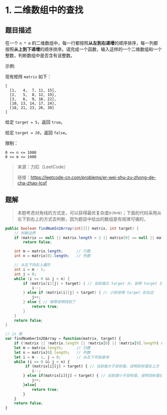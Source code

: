 # 1. 二维数组中的查找

## 题目描述

在一个 `n * m` 的二维数组中，每一行都按照**从左到右递增**的顺序排序，每一列都按照**从上到下递增**的顺序排序。请完成一个函数，输入这样的一个二维数组和一个整数，判断数组中是否含有该整数。

示例:

现有矩阵 `matrix` 如下：

```
[
  [1,   4,  7, 11, 15],
  [2,   5,  8, 12, 19],
  [3,   6,  9, 16, 22],
  [10, 13, 14, 17, 24],
  [18, 21, 23, 26, 30]
]
```


给定 `target = 5`，返回 `true`。

给定 `target = 20`，返回 `false`。

 

限制：

```
0 <= n <= 1000
0 <= m <= 1000
```



> 来源：力扣（LeetCode）
>
> 链接：https://leetcode-cn.com/problems/er-wei-shu-zu-zhong-de-cha-zhao-lcof

## 题解

> 本题考虑对角线的方式走，可以获得最优复杂度`O(M+N)`；下面的代码采用从左下到右上的方式去判断，因为题目中给出的数组是有规律可循的，

```java
public boolean findNumIn2Array(int[][] matrix, int target) {
  	// 判断边界
    if (matrix == null || matrix.length < 1 || matrix[0] == null || matrix[0].length < 1)
        return false;

    int m = matrix.length;      // 行数
    int n = matrix[0].length;   // 列数

    // 从左下向右上遍历
    int i = m - 1;
    int j = 0;
    while (i >= 0 && j < n) {
        if (matrix[i][j] > target) { // 当前值比 target 大，说明 target 在上方
            i--;
        } else if (matrix[i][j] < target) { // 小则说明 target 在右边
            j++;
        } else { // 相等说明找到了
            return true;
        }
    }
    return false;
}
```



```js
// js 版
var findNumberIn2DArray = function(matrix, target) {
    if (!matrix || !matrix.length || !matrix[0] || !matrix[0].length) return false;
    let m = matrix.length;      // 行数
    let n = matrix[0].length;   // 列数
    let i = m - 1, j = 0;       // 从左下开始查询
    while (i >= 0 && j < n) {
         if (matrix[i][j] > target) { // 当前值大于目标值，说明目标值在上方
            i--;
        } else if(matrix[i][j] < target) { // 当前值小于目标值，说明目标值在右方
            j++;
        }else{
            return true;
        }
    }
    return false;
}
```





